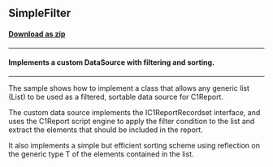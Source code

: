 ## SimpleFilter
#### [Download as zip](https://minhaskamal.github.io/DownGit/#/home?url=https://github.com/GrapeCity/ComponentOne-WinForms-Samples/tree/master/NetFramework\Reports\C1Report\Cs\SimpleFilter)
____
#### Implements a custom DataSource with filtering and sorting.
____
The sample shows how to implement a class that allows any generic list (List<T>) to be used as a filtered, sortable data source for C1Report. 

The custom data source implements the IC1ReportRecordset interface, and uses the C1Report script engine to apply the filter condition to the list and extract the elements that should be included in the report. 

It also implements a simple but efficient sorting scheme using reflection on the generic type T of the elements contained in the list. 